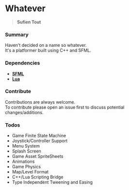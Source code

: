 # Whatever

> **Sufien Tout**

### Summary
Haven't decided on a name so whatever.  
It's a platformer built using C++ and SFML.

### Dependencies
* [**SFML**](https://github.com/SFML/SFML)
* [**Lua**](https://github.com/LuaDist/lua)

### Contribute
Contributions are always welcome.  
To contribute please open an issue first to discuss potential changes/additions.

### Todos
* Game Finite State Machine
* Joystick/Controller Support
* Menu System
* Splash Screen
* Game Asset SpriteSheets
* Animations
* Game Physics
* Map/Level Format
* C++/Lua Scripting Bridge
* Type Independent Tweening and Easing
